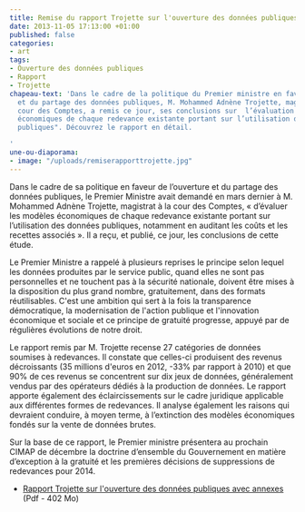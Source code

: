 ```yaml
---
title: Remise du rapport Trojette sur l'ouverture des données publiques
date: 2013-11-05 17:13:00 +01:00
published: false
categories:
- art
tags:
- Ouverture des données publiques
- Rapport
- Trojette
chapeau-text: 'Dans le cadre de la politique du Premier ministre en faveur de l’ouverture
  et du partage des données publiques, M. Mohammed Adnène Trojette, magistrat à la
  cour des Comptes, a remis ce jour, ses conclusions sur  l’évaluation des "modèles
  économiques de chaque redevance existante portant sur l’utilisation des données
  publiques". Découvrez le rapport en détail.

'
une-ou-diaporama:
- image: "/uploads/remiserapporttrojette.jpg"
---
```


Dans le cadre de sa politique en faveur de l’ouverture et du partage des données publiques, le Premier Ministre avait demandé en mars dernier à M. Mohammed Adnène Trojette, magistrat à la cour des Comptes, « d’évaluer les modèles économiques de chaque redevance existante portant sur l’utilisation des données publiques, notamment en auditant les coûts et les recettes associés ». Il a reçu, et publié, ce jour, les conclusions de cette étude.

Le Premier Ministre a rappelé à plusieurs reprises le principe selon lequel les données produites par le service public, quand elles ne sont pas personnelles et ne touchent pas à la sécurité nationale, doivent être mises à la disposition du plus grand nombre, gratuitement, dans des formats réutilisables. C'est une ambition qui sert à la fois la transparence démocratique, la modernisation de l'action publique et l'innovation économique et sociale et ce principe de gratuité progresse, appuyé par de régulières évolutions de notre droit.

Le rapport remis par M. Trojette recense 27 catégories de données soumises à redevances. Il constate que celles-ci produisent des revenus décroissants (35 millions d'euros en 2012, -33% par rapport à 2010) et que 90% de ces revenus se concentrent sur dix jeux de données, généralement vendus par des opérateurs dédiés à la production de données.
Le rapport apporte également des éclaircissements sur le cadre juridique applicable aux différentes formes de redevances. Il analyse également les raisons qui devraient conduire, à moyen terme, à l’extinction des modèles économiques fondés sur la vente de données brutes.

Sur la base de ce rapport, le Premier ministre présentera au prochain CIMAP de décembre la doctrine d’ensemble du Gouvernement en matière d’exception à la gratuité et les premières décisions de suppressions de redevances pour 2014.

* [Rapport Trojette sur l'ouverture des données publiques avec annexes](/uploads/20131105-rapporttrojetteannexes.pdf) (Pdf - 402 Mo)
